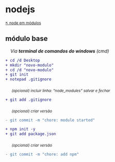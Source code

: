 # nodejs 

<sub>[:arrow_upper_left: node em módulos](../readme.md)</sub>

## módulo base

&nbsp;&nbsp;&nbsp;&nbsp;*Via **terminal de comandos do windows** (cmd)*

```diff
+ cd /d Desktop
+ mkdir "novo-modulo"
+ cd /d "novo-modulo"
+ git init
+ notepad .gitignore 
```

&nbsp;&nbsp;&nbsp;&nbsp; <sub>*(opcional) incluir linha: "node_modules" salvar e fechar*</sub>

```diff
+ git add .gitignore
```
&nbsp;&nbsp;&nbsp;&nbsp; <sub>*(opcional) criar versão*</sub>

```diff
- git commit -m "chore: module started"
```

```diff
+ npm init -y
+ git add package.json
```

&nbsp;&nbsp;&nbsp;&nbsp; <sub>*(opcional) criar versão*</sub>

```diff
- git commit -m "chore: add npm"
```